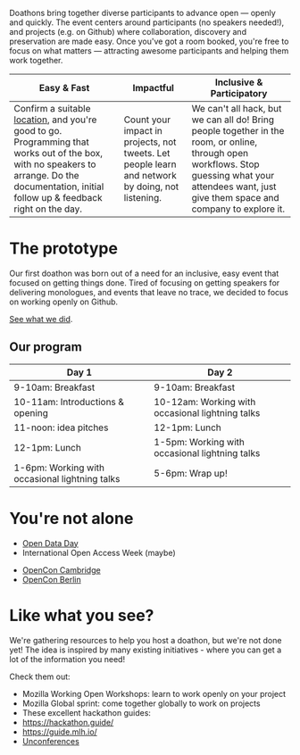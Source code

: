 <!-- Note: This page is intended to describe doathons & sell the idea. Selling to potential hosts here, rather than to attendees. Call to action is to get people to look at the guide & host. -->

Doathons bring together diverse participants to advance open &mdash; openly and quickly. The event centers around participants (no speakers needed!), and projects (e.g. on Github) where collaboration, discovery and preservation are made easy. Once you've got a room booked, you're free to focus on what matters &mdash; attracting awesome participants and helping them work together.

| Easy & Fast | Impactful | Inclusive & Participatory |
| --- | --- | --- |
| Confirm a suitable [location](guide/location.md), and you're good to go. Programming that works out of the box, with no speakers to arrange. Do the documentation, initial follow up & feedback right on the day. | Count your impact in projects, not tweets. Let people learn and network by doing, not listening. | We can't all hack, but we can all do! Bring people together in the room, or online, through open workflows. Stop guessing what your attendees want, just give them space and company to explore it. |

# The prototype

Our first doathon was born out of a need for an inclusive, easy event that focused on getting things done. Tired of focusing on getting speakers for delivering monologues, and events that leave no trace, we decided to focus on working openly on Github.

[See what we did](https://github.com/sparcopen/Open-Research-doathon/issues).

## Our program

| Day 1                                          | Day 2                                            |
|------------------------------------------------|--------------------------------------------------|
| 9-10am: Breakfast                              | 9-10am: Breakfast                                |
| 10-11am: Introductions & opening               | 10-12am: Working with occasional lightning talks |
| 11-noon: idea pitches                          | 12-1pm: Lunch                                    |
| 12-1pm: Lunch                                  | 1-5pm: Working with occasional lightning talks   |
| 1-6pm: Working with occasional lightning talks | 5-6pm: Wrap up!                                  |

# You're not alone

* [Open Data Day](https://github.com/sparcopen/Open-Research-doathon)
* International Open Access Week (maybe)
<!-- * Ones Daniel knows -->
* [OpenCon Cambridge](https://github.com/OpenConCam/OpenConCam/issues/15)
* [OpenCon Berlin](http://www.opencon2017.org/opencon_2017_to_be_held_in_berlin_germany_on_november_11_13)
<!-- * [Add your event](link to a guide explaining how) -->

# Like what you see?

We're gathering resources to help you host a doathon, but we're not done yet! The idea is inspired by many existing initiatives - where you can get a lot of the information you need!

Check them out:
* Mozilla Working Open Workshops: learn to work openly on your project
* Mozilla Global sprint: come together globally to work on projects
* These excellent hackathon guides:
 * https://hackathon.guide/
 * https://guide.mlh.io/
* [Unconferences](https://en.wikipedia.org/wiki/Unconference)
